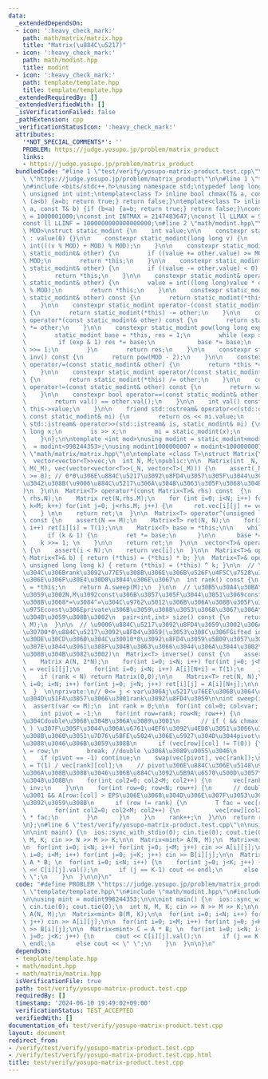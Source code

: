 ```yaml
---
data:
  _extendedDependsOn:
  - icon: ':heavy_check_mark:'
    path: math/matrix/matrix.hpp
    title: "Matrix(\u884C\u5217)"
  - icon: ':heavy_check_mark:'
    path: math/modint.hpp
    title: modint
  - icon: ':heavy_check_mark:'
    path: template/template.hpp
    title: template/template.hpp
  _extendedRequiredBy: []
  _extendedVerifiedWith: []
  _isVerificationFailed: false
  _pathExtension: cpp
  _verificationStatusIcon: ':heavy_check_mark:'
  attributes:
    '*NOT_SPECIAL_COMMENTS*': ''
    PROBLEM: https://judge.yosupo.jp/problem/matrix_product
    links:
    - https://judge.yosupo.jp/problem/matrix_product
  bundledCode: "#line 1 \"test/verify/yosupo-matrix-product.test.cpp\"\n#define PROBLEM\
    \ \"https://judge.yosupo.jp/problem/matrix_product\"\n\n#line 1 \"template/template.hpp\"\
    \n#include <bits/stdc++.h>\nusing namespace std;\ntypedef long long ll;\ntypedef\
    \ unsigned int uint;\ntemplate<class T> inline bool chmax(T& a, const T& b) {if\
    \ (a<b) {a=b; return true;} return false;}\ntemplate<class T> inline bool chmin(T&\
    \ a, const T& b) {if (b<a) {a=b; return true;} return false;}\nconst int INTINF\
    \ = 1000001000;\nconst int INTMAX = 2147483647;\nconst ll LLMAX = 9223372036854775807;\n\
    const ll LLINF = 1000000000000000000;\n#line 2 \"math/modint.hpp\"\ntemplate<int\
    \ MOD>\nstruct static_modint {\n    int value;\n\n    constexpr static_modint()\
    \ : value(0) {}\n\n    constexpr static_modint(long long v) {\n        value =\
    \ int(((v % MOD) + MOD) % MOD);\n    }\n\n    constexpr static_modint& operator+=(const\
    \ static_modint& other) {\n        if ((value += other.value) >= MOD) value -=\
    \ MOD;\n        return *this;\n    }\n\n    constexpr static_modint& operator-=(const\
    \ static_modint& other) {\n        if ((value -= other.value) < 0) value += MOD;\n\
    \        return *this;\n    }\n\n    constexpr static_modint& operator*=(const\
    \ static_modint& other) {\n        value = int((long long)value * other.value\
    \ % MOD);\n        return *this;\n    }\n\n    constexpr static_modint operator+(const\
    \ static_modint& other) const {\n        return static_modint(*this) += other;\n\
    \    }\n\n    constexpr static_modint operator-(const static_modint& other) const\
    \ {\n        return static_modint(*this) -= other;\n    }\n\n    constexpr static_modint\
    \ operator*(const static_modint& other) const {\n        return static_modint(*this)\
    \ *= other;\n    }\n\n    constexpr static_modint pow(long long exp) const {\n\
    \        static_modint base = *this, res = 1;\n        while (exp > 0) {\n   \
    \         if (exp & 1) res *= base;\n            base *= base;\n            exp\
    \ >>= 1;\n        }\n        return res;\n    }\n\n    constexpr static_modint\
    \ inv() const {\n        return pow(MOD - 2);\n    }\n\n    constexpr static_modint&\
    \ operator/=(const static_modint& other) {\n        return *this *= other.inv();\n\
    \    }\n\n    constexpr static_modint operator/(const static_modint& other) const\
    \ {\n        return static_modint(*this) /= other;\n    }\n\n    constexpr bool\
    \ operator!=(const static_modint& other) const {\n        return val() != other.val();\n\
    \    }\n\n    constexpr bool operator==(const static_modint& other) const {\n\
    \        return val() == other.val();\n    }\n\n    int val() const {\n      return\
    \ this->value;\n    }\n\n    friend std::ostream& operator<<(std::ostream& os,\
    \ const static_modint& mi) {\n        return os << mi.value;\n    }\n\n    friend\
    \ std::istream& operator>>(std::istream& is, static_modint& mi) {\n        long\
    \ long x;\n        is >> x;\n        mi = static_modint(x);\n        return is;\n\
    \    }\n};\n\ntemplate <int mod>\nusing modint = static_modint<mod>;\nusing modint998244353\
    \  = modint<998244353>;\nusing modint1000000007 = modint<1000000007>;\n#line 2\
    \ \"math/matrix/matrix.hpp\"\n\ntemplate <class T>\nstruct Matrix{\nprivate: \n\
    \  vector<vector<T>>vec;\n  int N, M;\npublic:\n\n  Matrix(int _N, int _M) : N(_N),\
    \ M(_M), vec(vector<vector<T>>(_N, vector<T>(_M))) {\n    assert(_N >= 0 && _M\
    \ >= 0); // 0*0\u306E\u884C\u5217\u3092\u8FD4\u3057\u305F\u3044\u3068\u304D\u3082\
    \u3042\u308B(\u9006\u884C\u5217\u306A\u304B\u3063\u305F\u3068\u304D\u3068\u304B\
    )\n  }\n\n  Matrix<T> operator*(const Matrix<T>& rhs) const  {\n    assert(M ==\
    \ rhs.N);\n    Matrix ret(N,rhs.M);\n    for (int i=0; i<N; i++) for (int k=0;\
    \ k<M; k++) for(int j=0; j<rhs.M; j++) {\n      ret.vec[i][j] += vec[i][k] * rhs.vec[k][j];\n\
    \    } \n\n    return ret;\n  }\n\n  Matrix<T> operator^(unsigned long long k)\
    \ const {\n    assert(N == M);\n    Matrix<T> ret(N, N);\n    for(int i=0; i<N;\
    \ i++) ret[i][i] = T(1);\n\n    Matrix<T> base = *this;\n\n    while (k > 0) {\n\
    \      if (k & 1) {\n        ret *= base;\n      }\n\n      base *= base;\n  \
    \    k >>= 1; \n    }\n\n    return ret;\n  }\n\n  vector<T>& operator[](int i)\
    \ {\n    assert(i < N);\n    return vec[i];\n  }\n\n  Matrix<T>& operator*=(const\
    \ Matrix<T>& b) { return (*this) = (*this) * b; }\n  Matrix<T>& operator^=(const\
    \ unsigned long long k) { return (*this) = (*this) ^ k; }\n\n  // \u3055\u3059\
    \u304C\u306Brank\u3092\u77E5\u308B\u306E\u306B\u526F\u4F5C\u7528\u304C\u3042\u308B\
    \u306E\u306F\u30E4\u30D0\u3044\u306E\u3067\n  int rank() const {\n    Matrix A\
    \ = *this;\n    return A.sweep(M);\n  }\n\n  // \u30B5\u30A4\u30BA\u3092\u8FD4\
    \u3059\u3002N,M\u3092const\u306B\u3057\u305F\u3044\u3051\u3069const\u306B\u3059\
    \u308B\u3068*=\u3084^=\u304C\u9762\u5012\u306B\u306A\u308B\u305F\u3081\u3001N,M\u3092\
    \u975Econst\u306Eprivate\u306B\u3059\u308B\u3053\u3068\u3067\u306A\u3093\u3068\
    \u304B\u3059\u308B\u3002\n  pair<int,int> size() const {\n    return make_pair(N,\
    \ M);\n  }\n\n  // \u9006\u884C\u5217\u3092\u8FD4\u3059\u3002\u306A\u3051\u308C\
    \u30700*0\u884C\u5217\u3092\u8FD4\u3059(\u3053\u308C\u306FGifted infants\u306E\
    \u30DE\u30CD\u3060\u304C\u30010*0\u3092\u8FD4\u3059\u5B09\u3057\u3055\u306F\u3044\
    \u307E\u3044\u3061\u308F\u304B\u3063\u3066\u3044\u306A\u3044\u3002\u5909\u3048\
    \u308B\u304B\u3082\u3002)\n  Matrix<T> inverse() const {\n    assert(N == M);\n\
    \    Matrix A(N, 2*N);\n    for(int i=0; i<N; i++) for(int j=0; j<N; j++) A[i][j]\
    \ = vec[i][j];\n    for(int i=0; i<N; i++) A[i][N+i] = T(1);\n    int rank = A.sweep(N);\n\
    \    if (rank < N) return Matrix(0,0);\n\n    Matrix<T> ret(N, N);\n    for(int\
    \ i=0; i<N; i++) for(int j=0; j<N; j++) ret[i][j] = A[i][N+j];\n\n    return ret;\n\
    \  }  \n\nprivate:\n// 0<= j < var\u306Aj\u5217\u76EE\u306B\u3064\u3044\u3066\u6383\
    \u304D\u51FA\u3057\u3066\u3001rank\u3092\u8FD4\u3059\n\nint sweep(int var) {\n\
    \  assert(var <= M);\n  int rank = 0;\n\n  for(int col=0; col<var; col++) {\n\
    \    int pivot = -1;\n    for(int row=rank; row<N; row++) {\n      // \u3053\u308C\
    \u304Cdouble\u3068\u304B\u306A\u3089\u3001\n      // if ( && chmax(mx, asb(A[row][col]))\
    \ ) \u307F\u305F\u3044\u306A\u6761\u4EF6\u3092\u4ED8\u3051\u3066\u3001\u3067\u304D\
    \u308B\u3060\u3051\u7D76\u5BFE\u5024\u306E\u5927\u304D\u3044pivot\u3092\u9078\u3076\
    \u3088\u3046\u306B\u3059\u308B\n      if (vec[row][col] != T(0)) {\n        pivot\
    \ = row;\n        break; //double \u306A\u3089\u9055\u3046\n      }\n    }\n\n\
    \    if (pivot == -1) continue;\n    swap(vec[pivot], vec[rank]);\n\n    T inv\
    \ = T(1) / vec[rank][col];\n    // pivot\u306E\u884C\u306E\u5148\u982D\u304C1\u306B\
    \u306A\u308B\u3088\u3046\u306B\u884C\u3092\u5B9A\u6570\u500D\u3057\u3066\u63C3\
    \u3048\u308B\n    for(int col2=0; col2<M; col2++) {\n      vec[rank][col2] *=\
    \ inv;\n    }\n\n    for(int row=0; row<N; row++) {\n      // double\u306A\u3089\
    \u3001 && A[row:[col] > EPS\u306E\u3068\u304D\u306E\u307F\u3053\u306E\u64CD\u4F5C\
    \u3092\u3059\u308B\n      if (row != rank) {\n        T fac = vec[row][col];\n\
    \        for(int col2=0; col2<M; col2++) {\n          vec[row][col2] -= vec[rank][col2]\
    \ * fac;\n        }\n      }\n    }\n    rank++;\n  }\n\n  return rank;\n}\n\n\
    \n};\n#line 6 \"test/verify/yosupo-matrix-product.test.cpp\"\n\nusing mint = modint998244353;\n\
    \n\nint main() {\n  ios::sync_with_stdio(0); cin.tie(0); cout.tie(0);\n  int N,\
    \ M, K; cin >> N >> M >> K;\n\n  Matrix<mint> A(N, M);\n  Matrix<mint> B(M, K);\n\
    \n  for(int i=0; i<N; i++) for(int j=0; j<M; j++) cin >> A[i][j];\n\n  for(int\
    \ i=0; i<M; i++) for(int j=0; j<K; j++) cin >> B[i][j];\n\n  Matrix<mint> C =\
    \ A * B; \n  for(int i=0; i<N; i++) {\n    for(int j=0; j<K; j++) {\n      cout\
    \ << C[i][j].val();\n      if (j == K-1) cout << endl;\n      else cout << \"\
    \ \";\n    }\n  }\n\n}\n"
  code: "#define PROBLEM \"https://judge.yosupo.jp/problem/matrix_product\"\n\n#include\
    \ \"template/template.hpp\"\n#include \"math/modint.hpp\"\n#include \"math/matrix/matrix.hpp\"\
    \n\nusing mint = modint998244353;\n\n\nint main() {\n  ios::sync_with_stdio(0);\
    \ cin.tie(0); cout.tie(0);\n  int N, M, K; cin >> N >> M >> K;\n\n  Matrix<mint>\
    \ A(N, M);\n  Matrix<mint> B(M, K);\n\n  for(int i=0; i<N; i++) for(int j=0; j<M;\
    \ j++) cin >> A[i][j];\n\n  for(int i=0; i<M; i++) for(int j=0; j<K; j++) cin\
    \ >> B[i][j];\n\n  Matrix<mint> C = A * B; \n  for(int i=0; i<N; i++) {\n    for(int\
    \ j=0; j<K; j++) {\n      cout << C[i][j].val();\n      if (j == K-1) cout <<\
    \ endl;\n      else cout << \" \";\n    }\n  }\n\n}\n"
  dependsOn:
  - template/template.hpp
  - math/modint.hpp
  - math/matrix/matrix.hpp
  isVerificationFile: true
  path: test/verify/yosupo-matrix-product.test.cpp
  requiredBy: []
  timestamp: '2024-06-10 19:49:02+09:00'
  verificationStatus: TEST_ACCEPTED
  verifiedWith: []
documentation_of: test/verify/yosupo-matrix-product.test.cpp
layout: document
redirect_from:
- /verify/test/verify/yosupo-matrix-product.test.cpp
- /verify/test/verify/yosupo-matrix-product.test.cpp.html
title: test/verify/yosupo-matrix-product.test.cpp
---
```

